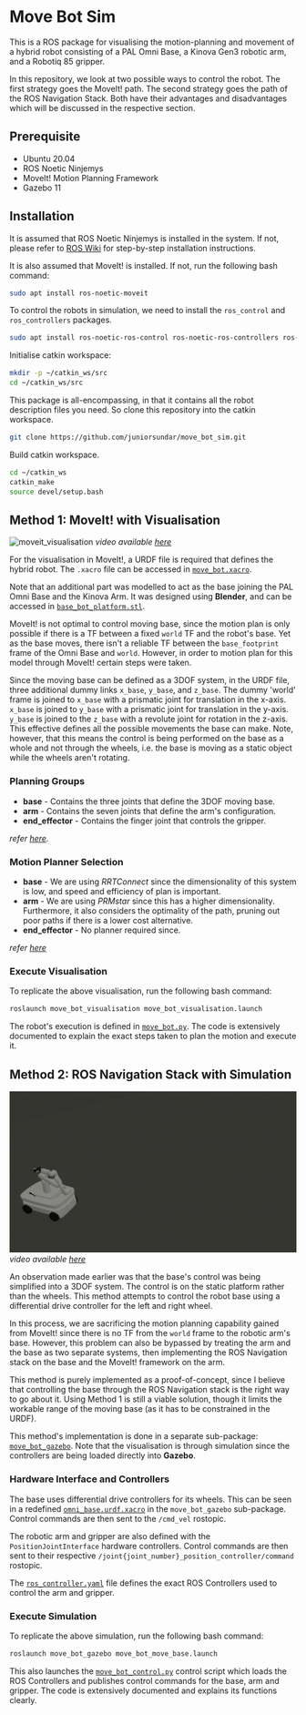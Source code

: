 # Move Bot Sim

This is a ROS package for visualising the motion-planning and movement of a hybrid robot consisting of a PAL Omni Base, a Kinova Gen3 robotic arm, and a Robotiq 85 gripper.

In this repository, we look at two possible ways to control the robot. The first strategy goes the MoveIt! path. The second strategy goes the path of the ROS Navigation Stack. Both have their advantages and disadvantages which will be discussed in the respective section.

## Prerequisite

- Ubuntu 20.04
- ROS Noetic Ninjemys
- MoveIt! Motion Planning Framework
- Gazebo 11

## Installation

It is assumed that ROS Noetic Ninjemys is installed in the system. If not, please refer to [ROS Wiki](http://wiki.ros.org/noetic/Installation/Ubuntu) for step-by-step installation instructions.

It is also assumed that MoveIt! is installed. If not, run the following bash command:

```bash
sudo apt install ros-noetic-moveit
```

To control the robots in simulation, we need to install the ```ros_control``` and ```ros_controllers``` packages.

```bash
sudo apt install ros-noetic-ros-control ros-noetic-ros-controllers ros-noetic-diff-drive-controller
```

Initialise catkin workspace:

```bash
mkdir -p ~/catkin_ws/src
cd ~/catkin_ws/src
```

This package is all-encompassing, in that it contains all the robot description files you need. So clone this repository into the catkin workspace.

```bash
git clone https://github.com/juniorsundar/move_bot_sim.git
```

Build catkin workspace.

```bash
cd ~/catkin_ws
catkin_make
source devel/setup.bash
```

## Method 1: MoveIt! with Visualisation

![moveit_visualisation](./media/move_bot_demo-moveit.gif)
*video available [here](./media/move_bot_demo-moveit.mp4)*

For the visualisation in MoveIt!, a URDF file is required that defines the hybrid robot. The ```.xacro``` file can be accessed in [```move_bot.xacro```](./move_bot_description/urdf/move_bot.xacro).

Note that an additional part was modelled to act as the base joining the PAL Omni Base and the Kinova Arm. It was designed using **Blender**, and can be accessed in [```base_bot_platform.stl```](./kinova_gen3_description/meshes/base_bot_platform.stl).

MoveIt! is not optimal to control moving base, since the motion plan is only possible if there is a TF between a fixed `world` TF and the robot's base. Yet as the base moves, there isn't a reliable TF between the `base_footprint` frame of the Omni Base and `world`. However, in order to motion plan for this model through MoveIt! certain steps were taken.

Since the moving base can be defined as a 3DOF system, in the URDF file, three additional dummy links ```x_base```, ```y_base```, and ```z_base```. The dummy 'world' frame is joined to ```x_base``` with a prismatic joint for translation in the x-axis. ```x_base``` is joined to ```y_base``` with a prismatic joint for translation in the y-axis. ```y_base``` is joined to the ```z_base``` with a revolute joint for rotation in the z-axis. This effective defines all the possible movements the base can make. Note, however, that this means the control is being performed on the base as a whole and not through the wheels, i.e. the base is moving as a static object while the wheels aren't rotating.

### Planning Groups

- **base** - Contains the three joints that define the 3DOF moving base.
- **arm** - Contains the seven joints that define the arm's configuration.
- **end_effector** - Contains the finger joint that controls the gripper.

*refer [here](./move_bot_moveit_config/config/move_bot.srdf).*

### Motion Planner Selection

- **base** - We are using *RRTConnect* since the dimensionality of this system is low, and speed and efficiency of plan is important.
- **arm** - We are using *PRMstar* since this has a higher dimensionality. Furthermore, it also considers the optimality of the path, pruning out poor paths if there is a lower cost alternative.
- **end_effector** - No planner required since.

*refer [here](./move_bot_moveit_config/config/ompl_planning.yaml)*

### Execute Visualisation

To replicate the above visualisation, run the following bash command:

```bash
roslaunch move_bot_visualisation move_bot_visualisation.launch
```

The robot's execution is defined in [```move_bot.py```](./move_bot_visualisation/scripts/move_bot.py). The code is extensively documented to explain the exact steps taken to plan the motion and execute it.

## Method 2: ROS Navigation Stack with Simulation

![move_base_visualisation](./media/move_bot_demo-move_base.gif)
*video available [here](./media/move_bot_demo-move_base.mp4)*

An observation made earlier was that the base's control was being simplified into a 3DOF system. The control is on the static platform rather than the wheels. This method attempts to control the robot base using a differential drive controller for the left and right wheel.

In this process, we are sacrificing the motion planning capability gained from MoveIt! since there is no TF from the `world` frame to the robotic arm's base. However, this problem can also be bypassed by treating the arm and the base as two separate systems, then implementing the ROS Navigation stack on the base and the MoveIt! framework on the arm.

This method is purely implemented as a proof-of-concept, since I believe that controlling the base through the ROS Navigation stack is the right way to go about it. Using Method 1 is still a viable solution, though it limits the workable range of the moving base (as it has to be constrained in the URDF).

This method's implementation is done in a separate sub-package: [```move_bot_gazebo```](./move_bot_gazebo/). Note that the visualisation is through simulation since the controllers are being loaded directly into **Gazebo**.

### Hardware Interface and Controllers

The base uses differential drive controllers for its wheels. This can be seen in a redefined [```omni_base.urdf.xacro```](./move_bot_gazebo/urdf/omni_base.urdf.xacro) in the ```move_bot_gazebo``` sub-package. Control commands are then sent to the ```/cmd_vel``` rostopic.

The robotic arm and gripper are also defined with the ```PositionJointInterface``` hardware controllers. Control commands are then sent to their respective ```/joint{joint_number}_position_controller/command``` rostopic.

The [```ros_controller.yaml```](./move_bot_gazebo/config/ros_controllers.yaml) file defines the exact ROS Controllers used to control the arm and gripper.

### Execute Simulation

To replicate the above simulation, run the following bash command:

```bash
roslaunch move_bot_gazebo move_bot_move_base.launch
```

This also launches the [```move_bot_control.py```](./move_bot_gazebo/scripts/move_bot_control.py) control script which loads the ROS Controllers and publishes control commands for the base, arm and gripper. The code is extensively documented and explains its functions clearly.